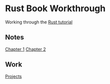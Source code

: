 # Rust Book Workthrough

Working through the [Rust tutorial](https://doc.rust-lang.org/book/)

## Notes

[Chapter 1](https://lomky.github.io/rust_book_workthrough/notes/chapter_1)
[Chapter 2](https://lomky.github.io/rust_book_workthrough/notes/chapter_2)

## Work

[Projects](https://github.com/lomky/rust_book_workthrough/tree/master/projects)
